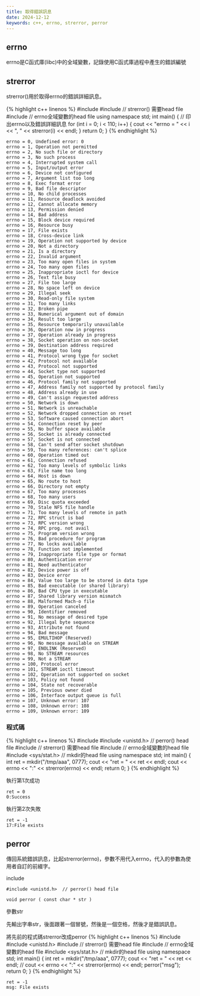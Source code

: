 ```yaml
---
title: 取得錯誤訊息
date: 2024-12-12
keywords: c++, errno, strerror, perror
---
```


## errno

errno是C函式庫(libc)中的全域變數，記錄使用C函式庫過程中產生的錯誤編號

## strerror

strerror()用於取得errno的錯誤詳細訊息。

{% highlight c++ linenos %}
#include <iostream>
#include <cstring>  // strerror() 需要head file
#include <cerrno>  // errno全域變數的head file
using namespace std;
int main() {
  // 印出errno以及錯誤詳細訊息
  for (int i = 0; i < 110; i++) {
    cout << "errno = " << i << ", " << strerror(i) << endl;
  }
  return 0;
}
{% endhighlight %}
```
errno = 0, Undefined error: 0
errno = 1, Operation not permitted
errno = 2, No such file or directory
errno = 3, No such process
errno = 4, Interrupted system call
errno = 5, Input/output error
errno = 6, Device not configured
errno = 7, Argument list too long
errno = 8, Exec format error
errno = 9, Bad file descriptor
errno = 10, No child processes
errno = 11, Resource deadlock avoided
errno = 12, Cannot allocate memory
errno = 13, Permission denied
errno = 14, Bad address
errno = 15, Block device required
errno = 16, Resource busy
errno = 17, File exists
errno = 18, Cross-device link
errno = 19, Operation not supported by device
errno = 20, Not a directory
errno = 21, Is a directory
errno = 22, Invalid argument
errno = 23, Too many open files in system
errno = 24, Too many open files
errno = 25, Inappropriate ioctl for device
errno = 26, Text file busy
errno = 27, File too large
errno = 28, No space left on device
errno = 29, Illegal seek
errno = 30, Read-only file system
errno = 31, Too many links
errno = 32, Broken pipe
errno = 33, Numerical argument out of domain
errno = 34, Result too large
errno = 35, Resource temporarily unavailable
errno = 36, Operation now in progress
errno = 37, Operation already in progress
errno = 38, Socket operation on non-socket
errno = 39, Destination address required
errno = 40, Message too long
errno = 41, Protocol wrong type for socket
errno = 42, Protocol not available
errno = 43, Protocol not supported
errno = 44, Socket type not supported
errno = 45, Operation not supported
errno = 46, Protocol family not supported
errno = 47, Address family not supported by protocol family
errno = 48, Address already in use
errno = 49, Can't assign requested address
errno = 50, Network is down
errno = 51, Network is unreachable
errno = 52, Network dropped connection on reset
errno = 53, Software caused connection abort
errno = 54, Connection reset by peer
errno = 55, No buffer space available
errno = 56, Socket is already connected
errno = 57, Socket is not connected
errno = 58, Can't send after socket shutdown
errno = 59, Too many references: can't splice
errno = 60, Operation timed out
errno = 61, Connection refused
errno = 62, Too many levels of symbolic links
errno = 63, File name too long
errno = 64, Host is down
errno = 65, No route to host
errno = 66, Directory not empty
errno = 67, Too many processes
errno = 68, Too many users
errno = 69, Disc quota exceeded
errno = 70, Stale NFS file handle
errno = 71, Too many levels of remote in path
errno = 72, RPC struct is bad
errno = 73, RPC version wrong
errno = 74, RPC prog. not avail
errno = 75, Program version wrong
errno = 76, Bad procedure for program
errno = 77, No locks available
errno = 78, Function not implemented
errno = 79, Inappropriate file type or format
errno = 80, Authentication error
errno = 81, Need authenticator
errno = 82, Device power is off
errno = 83, Device error
errno = 84, Value too large to be stored in data type
errno = 85, Bad executable (or shared library)
errno = 86, Bad CPU type in executable
errno = 87, Shared library version mismatch
errno = 88, Malformed Mach-o file
errno = 89, Operation canceled
errno = 90, Identifier removed
errno = 91, No message of desired type
errno = 92, Illegal byte sequence
errno = 93, Attribute not found
errno = 94, Bad message
errno = 95, EMULTIHOP (Reserved)
errno = 96, No message available on STREAM
errno = 97, ENOLINK (Reserved)
errno = 98, No STREAM resources
errno = 99, Not a STREAM
errno = 100, Protocol error
errno = 101, STREAM ioctl timeout
errno = 102, Operation not supported on socket
errno = 103, Policy not found
errno = 104, State not recoverable
errno = 105, Previous owner died
errno = 106, Interface output queue is full
errno = 107, Unknown error: 107
errno = 108, Unknown error: 108
errno = 109, Unknown error: 109
```

### 程式碼
{% highlight c++ linenos %}
#include <iostream>
#include <unistd.h>  // perror() head file
#include <cstring>  // strerror() 需要head file
#include <cerrno>  // errno全域變數的head file
#include <sys/stat.h>  // mkdir的head file
using namespace std;
int main() {
  int ret = mkdir("/tmp/aaa", 0777);
  cout << "ret = " << ret << endl;
  cout << errno << ":" << strerror(errno) << endl;
  return 0;
}
{% endhighlight %}

執行第1次成功
```
ret = 0
0:Success
```

執行第2次失敗
```
ret = -1
17:File exists
```

## perror

傳回系統錯誤訊息，比起strerror(errno)，參數不用代入errno，代入的參數為使用者自訂的前綴字。

include
```
#include <unistd.h>  // perror() head file
```

```
void perror ( const char * str )  
```
參數str

先輸出字串str，後面跟著一個冒號，然後是一個空格，然後才是錯誤訊息。

將先前的程式碼strerror改成perror
{% highlight c++ linenos %}
#include <iostream>
#include <unistd.h>
#include <cstring>  // strerror() 需要head file
#include <cerrno>  // errno全域變數的head file
#include <sys/stat.h>  // mkdir的head file
using namespace std;
int main() {
  int ret = mkdir("/tmp/aaa", 0777);
  cout << "ret = " << ret << endl;
  // cout << errno << ":" << strerror(errno) << endl;
  perror("msg");
  return 0;
}
{% endhighlight %}
```
ret = -1
msg: File exists
```